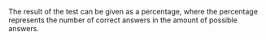 The result of the test can be given as a percentage, where the percentage represents the number of correct answers in the amount of possible answers.
